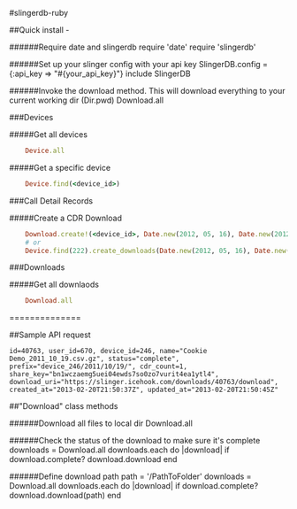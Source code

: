 #slingerdb-ruby

##Quick install -

######Require date and slingerdb
    require 'date'
    require 'slingerdb'

######Set up your slinger config with your api key
    SlingerDB.config = {:api_key => "#{your_api_key}"}
    include SlingerDB

######Invoke the download method. This will download everything to your current working dir (Dir.pwd)
    Download.all

###Devices

#####Get all devices
````ruby
    Device.all
````

#####Get a specific device
````ruby
    Device.find(<device_id>)
````

###Call Detail Records

#####Create a CDR Download
````ruby
    Download.create!(<device_id>, Date.new(2012, 05, 16), Date.new(2012, 05, 16))
    # or
    Device.find(222).create_downloads(Date.new(2012, 05, 16), Date.new(2012, 05, 16))
````

###Downloads

#####Get all downlaods
````ruby
    Download.all
````

==============

##Sample API request

<pre><code>id=40763, user_id=670, device_id=246, name="Cookie Demo_2011_10_19.csv.gz", status="complete", prefix="device_246/2011/10/19/", cdr_count=1, share_key="bn1wczaemg5uei04ewds7so0zo7vurit4ea1ytl4", download_uri="https://slinger.icehook.com/downloads/40763/download", created_at="2013-02-20T21:50:37Z", updated_at="2013-02-20T21:50:45Z"</pre></code>

##"Download" class methods

######Download all files to local dir
    Download.all

######Check the status of the download to make sure it's complete
    downloads = Download.all
    downloads.each do |download|
        if download.complete?
           download.download
        end

######Define download path
    path = '/PathToFolder'
    downloads = Download.all
    downloads.each do |download|
        if download.complete?
            download.download(path)
        end
